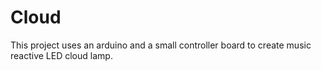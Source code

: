 # Cloud
This project uses an arduino and a small controller board to create music reactive LED cloud lamp. 
